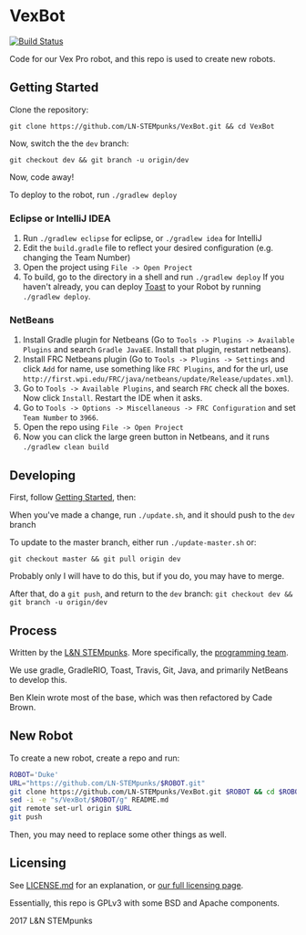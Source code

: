 # VexBot

[![Build Status](https://travis-ci.org/LN-STEMpunks/VexBot.svg?branch=master)](https://travis-ci.org/LN-STEMpunks/VexBot)

Code for our Vex Pro robot, and this repo is used to create new robots. 


## Getting Started

Clone the repository:

`git clone https://github.com/LN-STEMpunks/VexBot.git && cd VexBot`

Now, switch the the `dev` branch:

`git checkout dev && git branch -u origin/dev`

Now, code away!

To deploy to the robot, run `./gradlew deploy`


### Eclipse or IntelliJ IDEA

1. Run `./gradlew eclipse` for eclipse, or `./gradlew idea` for IntelliJ  
2. Edit the `build.gradle` file to reflect your desired configuration (e.g. changing the Team Number)  
3. Open the project using `File -> Open Project`
4. To build, go to the directory in a shell and run `./gradlew deploy`
If you haven't already, you can deploy [Toast](https://github.com/Open-RIO/ToastAPI) to your Robot by running `./gradlew deploy`.


### NetBeans

1. Install Gradle plugin for Netbeans (Go to `Tools -> Plugins -> Available Plugins` and search `Gradle JavaEE`. Install that plugin, restart netbeans).
2. Install FRC Netbeans plugin (Go to `Tools -> Plugins -> Settings` and click `Add` for name, use something like `FRC Plugins`, and for the url, use `http://first.wpi.edu/FRC/java/netbeans/update/Release/updates.xml`).
3. Go to `Tools -> Available Plugins`, and search `FRC` check all the boxes. Now click `Install`. Restart the IDE when it asks.
4. Go to `Tools -> Options -> Miscellaneous -> FRC Configuration` and set `Team Number` to `3966`.
5. Open the repo using `File -> Open Project`
6. Now you can click the large green button in Netbeans, and it runs `./gradlew clean build`


## Developing

First, follow [Getting Started](#getting-started), then:

When you've made a change, run `./update.sh`, and it should push to the `dev` branch

To update to the master branch, either run `./update-master.sh` or:

`git checkout master && git pull origin dev`

Probably only I will have to do this, but if you do, you may have to merge.

After that, do a `git push`, and return to the `dev` branch: `git checkout dev && git branch -u origin/dev`


## Process

Written by the [L&N STEMpunks](lnstempunks.org). More specifically, the [programming team](ln-stempunks.github.io).

We use gradle, GradleRIO, Toast, Travis, Git, Java, and primarily NetBeans to develop this.

Ben Klein wrote most of the base, which was then refactored by Cade Brown.


## New Robot

To create a new robot, create a repo and run:

``` bash
ROBOT='Duke'
URL="https://github.com/LN-STEMpunks/$ROBOT.git"
git clone https://github.com/LN-STEMpunks/VexBot.git $ROBOT && cd $ROBOT
sed -i -e "s/VexBot/$ROBOT/g" README.md
git remote set-url origin $URL
git push
```
Then, you may need to replace some other things as well.


## Licensing

See [LICENSE.md](./LICENSE.md) for an explanation, or [our full licensing page](lnstempunks.github.io/licensing/).

Essentially, this repo is GPLv3 with some BSD and Apache components.

2017 L&N STEMpunks
